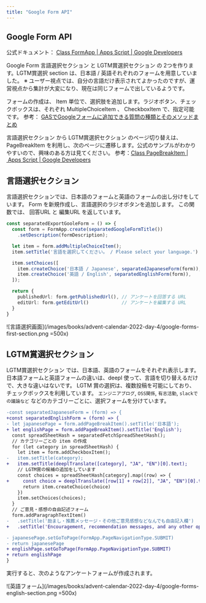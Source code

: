 ```yaml
---
title: "Google Form API"
---
```


## Google Form API

公式ドキュメント： [Class FormApp | Apps Script | Google Developers](https://developers.google.com/apps-script/reference/forms/form-app)

Google Form 言語選択セクション と LGTM賞選択セクション の 2つを作ります。LGTM賞選択 section は、日本語 / 英語それぞれのフォームを用意していました。
※ ユーザー視点では、自分の言語だけ表示されてよかったのですが、運営視点から集計が大変になり、現在は同じフォームで出しているようです。

フォームの作成は、 Item 単位で、選択肢を追加します。ラジオボタン、チェックボックスは、それぞれ MultipleChoiceItem 、 CheckboxItem で、指定可能です。
参考： [GASでGoogleフォームに追加できる質問の種類とそのメソッドまとめ](https://tonari-it.com/gas-form-add-items/)

言語選択セクション から LGTM賞選択セクション のページ切り替えは、 PageBreakItem を利用し、次のページに遷移します。公式のサンプルがわかりやすいので、興味のある方は見てください。
参考：[Class PageBreakItem | Apps Script | Google Developers](https://developers.google.com/apps-script/reference/forms/page-break-item)

## 言語選択セクション

言語選択セクションでは、日本語のフォームと英語のフォームの出し分けをしています。
Form を新規作成し、言語選択のラジオボタンを追加します。
この関数では、 回答URL と 編集URL を返しています。

```js:google_form.ts
const separatedExportGooleForm = () => {
  const form = FormApp.create(separatedGoogleFormTitle())
    .setDescription(formDescription);

  let item = form.addMultipleChoiceItem();
  item.setTitle('言語を選択してください。 / Please select your language.')

  item.setChoices([
    item.createChoice('日本語 / Japanese', separatedJapaneseForm(form)),
    item.createChoice('英語 / English', separatedEnglishForm(form)),
  ]);

  return {
    publishedUrl: form.getPublishedUrl(), // アンケートを回答する URL
    editUrl: form.getEditUrl()            // アンケートを編集する URL
  }
}
```

![言語選択画面](/images/books/advent-calendar-2022-day-4/google-forms-first-section.png =500x)

## LGTM賞選択セクション

LGTM賞選択セクション では、日本語、英語のフォームをそれぞれ表示します。
日本語フォームと英語フォームの違いは、deepl 使って、言語を切り替えるだけで、大きな違いはないです。
LGTM 賞の選択は、複数投稿を可能にしており、チェックボックスを利用しています。
`エンジニアブログ`, `OSS関係`, `有志活動`, `slackでの議論など` などのカテゴリーごとに、選択フォームを分けています。

```diff js:google_form.ts
-const separatedJapaneseForm = (form) => {
+const separatedEnglishForm = (form) => {
- let japanesePage = form.addPageBreakItem().setTitle('日本語');
+ let englishPage = form.addPageBreakItem().setTitle('English');
  const spreadSheetHash = separatedFetchSpreadSheetHash();
  // カテゴリーごとの item の作成
  for (let category in spreadSheetHash) {
    let item = form.addCheckboxItem();
-   item.setTitle(category);
+   item.setTitle(deeplTranslate([category], "JA", "EN")[0].text);
    // LGTM賞の候補の追加をしています
    const choices = spreadSheetHash[category].map((row) => {
+     const choice = deeplTranslate([row[1] + row[2]], "JA", "EN")[0].text
      return item.createChoice(choice)
    })
    item.setChoices(choices);
  }
  // ご意見・感想の自由記述フォーム
  form.addParagraphTextItem()
-   .setTitle('励まし・推薦メッセージ・その他ご意見感想などなんでも自由記入欄')
+   .setTitle('Encouragement, recommendation messages, and any other opinions and impressions you may have.')

- japanesePage.setGoToPage(FormApp.PageNavigationType.SUBMIT)
- return japanesePage
+ englishPage.setGoToPage(FormApp.PageNavigationType.SUBMIT)
+ return englishPage
}
```

実行すると、次のようなアンケートフォームが作成されます。

![英語フォーム](/images/books/advent-calendar-2022-day-4/google-forms-english-section.png =500x)

